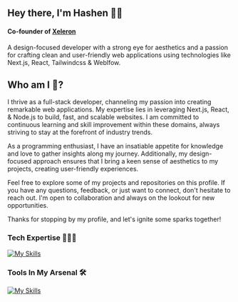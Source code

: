 ## Hey there, I'm Hashen  👋🏻 
#### Co-founder of [Xeleron](https://xeleron.dev)
A design-focused developer with a strong eye for aesthetics and a passion for crafting clean and user-friendly web applications using technologies like Next.js, React, Tailwindcss &  Weblfow.

## Who am I 👀? 
I thrive as a full-stack developer, channeling my passion into creating remarkable web applications. My expertise lies in leveraging  Next.js, React, & Node.js to build, fast, and scalable websites. I am committed to continuous learning and skill improvement within these domains, always striving to stay at the forefront of industry trends.

As a programming enthusiast, I have an insatiable appetite for knowledge and love to gather insights along my journey. Additionally, my design-focused approach ensures that I bring a keen sense of aesthetics to my projects, creating user-friendly experiences.

Feel free to explore some of my projects and repositories on this profile. If you have any questions, feedback, or just want to connect, don't hesitate to reach out. I'm open to collaboration and always on the lookout for new opportunities.

Thanks for stopping by my profile, and let's ignite some sparks together!



### Tech Expertise 🧑🏻‍💻

[![My Skills](https://skillicons.dev/icons?i=nextjs,react,express,nodejs,js,ts,py,tailwind&theme=dark)](https://xeleron.dev)

### Tools In My Arsenal 🛠️

[![My Skills](https://skillicons.dev/icons?i=github,git,vscode,figma,vercel,postman,prisma,planetscale,webflow,docker,aws,gcp,azure&theme=dark)](https://xeleron.dev)


